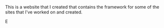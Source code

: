 This is a website that I created that contains the framework for some of the
sites that I've worked on and created.

E